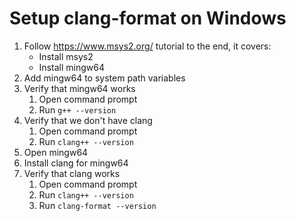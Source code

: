 # Setup clang-format on Windows

1. Follow https://www.msys2.org/ tutorial to the end, it covers:
   - Install msys2
   - Install mingw64
2. Add mingw64 to system path variables
3. Verify that mingw64 works
   1. Open command prompt
   2. Run `g++ --version`
4. Verify that we don't have clang
   1. Open command prompt
   2. Run `clang++ --version`
5. Open mingw64
6. Install clang for mingw64
7. Verify that clang works
   1. Open command prompt
   2. Run `clang++ --version`
   3. Run `clang-format --version`
